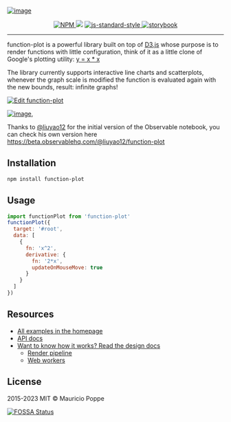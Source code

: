 [![image](https://user-images.githubusercontent.com/1616682/93912098-23060300-fcb8-11ea-823f-be8dfe9c24b9.png)](http://mauriciopoppe.github.io/function-plot/)

<p align="center">
  <a href="https://npmjs.org/package/function-plot">
    <img src="https://img.shields.io/npm/v/function-plot.svg?style=flat" alt="NPM">
  </a>
<a href="https://app.fossa.com/projects/git%2Bgithub.com%2Fmauriciopoppe%2Ffunction-plot?ref=badge_shield" alt="FOSSA Status"><img src="https://app.fossa.com/api/projects/git%2Bgithub.com%2Fmauriciopoppe%2Ffunction-plot.svg?type=shield"/></a>
  <a href="https://github.com/feross/standard">
    <img src="https://img.shields.io/badge/code%20style-standard-blue" alt="js-standard-style">
  </a>
  <a href="https://www.chromatic.com/component?appId=5f6ab5a952e6b600226e8eaa&amp;name=Examples">
    <img src="https://camo.githubusercontent.com/4c64e07178937065fd61d9ba90de13291394dd56/68747470733a2f2f63646e2e6a7364656c6976722e6e65742f67682f73746f7279626f6f6b6a732f6272616e64406d61737465722f62616467652f62616467652d73746f7279626f6f6b2e737667" alt="storybook">
  </a>
</p>

---

function-plot is a powerful library built on top of <a href="http://d3js.org/">D3.js</a> whose purpose
is to render functions with little configuration, think of it as a little clone of Google's plotting
utility: [y = x \* x](https://www.google.com/webhp?sourceid=chrome-instant&ion=1&espv=2&es_th=1&ie=UTF-8#q=y+%3D+x+%5E+2)

The library currently supports interactive line charts and scatterplots, whenever the graph scale is modified the function
is evaluated again with the new bounds, result: infinite graphs!

[![Edit function-plot](https://codesandbox.io/static/img/play-codesandbox.svg)](https://codesandbox.io/s/muddy-cdn-ibl5x?fontsize=14&hidenavigation=1&theme=light)

[![image](https://user-images.githubusercontent.com/1616682/93041565-a9a84980-f601-11ea-900e-4e6809b5fa96.png)](https://observablehq.com/@mauriciopoppe/function-plot),

Thanks to [@liuyao12](https://github.com/liuyao12) for the initial version of the Observable notebook, you can check his own version here https://beta.observablehq.com/@liuyao12/function-plot

## Installation

```sh
npm install function-plot
```

## Usage

```javascript
import functionPlot from 'function-plot'
functionPlot({
  target: '#root',
  data: [
    {
      fn: 'x^2',
      derivative: {
        fn: '2*x',
        updateOnMouseMove: true
      }
    }
  ]
})
```

## Resources

- [All examples in the homepage](https://mauriciopoppe.github.io/function-plot/)
- [API docs](https://mauriciopoppe.github.io/function-plot/docs/functions/default-1.html)
- [Want to know how it works? Read the design docs](./design/)
  - [Render pipeline](./design/pipeline.md)
  - [Web workers](./design/web-workers.md)

## License

2015-2023 MIT © Mauricio Poppe

[![FOSSA Status](https://app.fossa.com/api/projects/git%2Bgithub.com%2Fmauriciopoppe%2Ffunction-plot.svg?type=large)](https://app.fossa.com/projects/git%2Bgithub.com%2Fmauriciopoppe%2Ffunction-plot?ref=badge_large)

